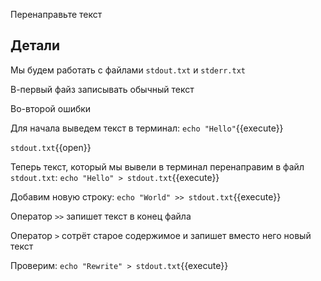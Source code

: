 Перенаправьте текст

## Детали

Мы будем работать с файлами `stdout.txt` и `stderr.txt`

В-первый файз записывать обычный текст

Во-второй ошибки

Для начала выведем текст в терминал:
`echo "Hello"`{{execute}}

`stdout.txt`{{open}}

Теперь текст, который мы вывели в терминал перенаправим в файл `stdout.txt`:
`echo "Hello" > stdout.txt`{{execute}}

Добавим новую строку:
`echo "World" >> stdout.txt`{{execute}}

Оператор `>>` запишет текст в конец файла

Оператор `>` сотрёт старое содержимое и запишет вместо него новый текст

Проверим:
`echo "Rewrite" > stdout.txt`{{execute}}